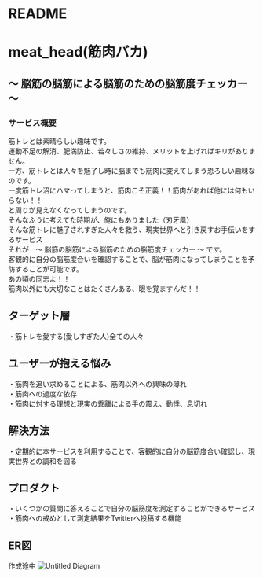 # README
# meat_head(筋肉バカ)
## 〜 脳筋の脳筋による脳筋のための脳筋度チェッカー 〜
### サービス概要
筋トレとは素晴らしい趣味です。  
運動不足の解消、肥満防止、若々しさの維持、メリットを上げればキリがありません。  
一方、筋トレとは人々を魅了し時に脳までも筋肉に変えてしまう恐ろしい趣味なのです。   
一度筋トレ沼にハマってしまうと、筋肉こそ正義！！筋肉があれば他には何もいらない！！  
と周りが見えなくなってしまうのです。  
そんなふうに考えてた時期が、俺にもありました（刃牙風）  
そんな筋トレに魅了されすぎた人々を救う、現実世界へと引き戻すお手伝いをするサービス  
それが　〜 脳筋の脳筋による脳筋のための脳筋度チェッカー 〜 です。  
客観的に自分の脳筋度合いを確認することで、脳が筋肉になってしまうことを予防することが可能です。  
あの頃の同志よ！！  
筋肉以外にも大切なことはたくさんある、眼を覚ますんだ！！  
## ターゲット層
・筋トレを愛する(愛しすぎた人)全ての人々    
## ユーザーが抱える悩み
・筋肉を追い求めることによる、筋肉以外への興味の薄れ    
・筋肉への過度な依存  
・筋肉に対する理想と現実の乖離による手の震え、動悸、息切れ  
## 解決方法
・定期的に本サービスを利用することで、客観的に自分の脳筋度合い確認し、現実世界との調和を図る
## プロダクト
・いくつかの質問に答えることで自分の脳筋度を測定することができるサービス  
・筋肉への戒めとして測定結果をTwitterへ投稿する機能


## ER図
作成途中
![Untitled Diagram](https://user-images.githubusercontent.com/67542616/106670352-49399900-65f0-11eb-9d30-5b60e13b6bbd.png)
